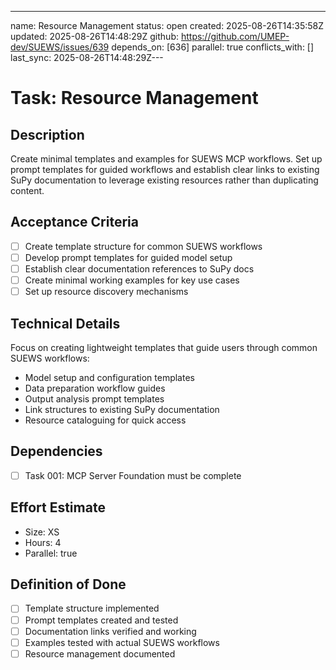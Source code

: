 ---
name: Resource Management
status: open
created: 2025-08-26T14:35:58Z
updated: 2025-08-26T14:48:29Z
github: https://github.com/UMEP-dev/SUEWS/issues/639
depends_on: [636]
parallel: true
conflicts_with: []
last_sync: 2025-08-26T14:48:29Z---

# Task: Resource Management

## Description
Create minimal templates and examples for SUEWS MCP workflows. Set up prompt templates for guided workflows and establish clear links to existing SuPy documentation to leverage existing resources rather than duplicating content.

## Acceptance Criteria
- [ ] Create template structure for common SUEWS workflows
- [ ] Develop prompt templates for guided model setup
- [ ] Establish clear documentation references to SuPy docs
- [ ] Create minimal working examples for key use cases
- [ ] Set up resource discovery mechanisms

## Technical Details
Focus on creating lightweight templates that guide users through common SUEWS workflows:
- Model setup and configuration templates
- Data preparation workflow guides
- Output analysis prompt templates
- Link structures to existing SuPy documentation
- Resource cataloguing for quick access

## Dependencies
- [ ] Task 001: MCP Server Foundation must be complete

## Effort Estimate
- Size: XS
- Hours: 4
- Parallel: true

## Definition of Done
- [ ] Template structure implemented
- [ ] Prompt templates created and tested
- [ ] Documentation links verified and working
- [ ] Examples tested with actual SUEWS workflows
- [ ] Resource management documented
